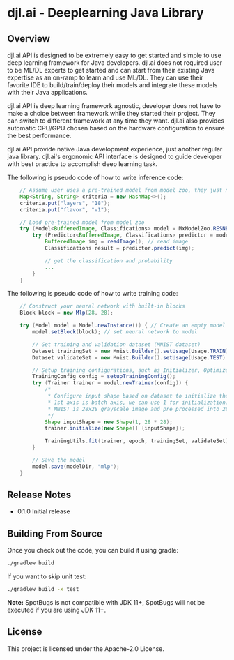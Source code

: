 djl.ai - Deeplearning Java Library
==================================

## Overview

djl.ai API is designed to be extremely easy to get started and simple to
use deep learning framework for Java developers. djl.ai does not required user to be ML/DL experts to get started
and can start from their existing Java expertise as an on-ramp to learn and use ML/DL. They can
use their favorite IDE to build/train/deploy their models and integrate these models with their
Java applications.

djl.ai API is deep learning framework agnostic, developer does not have to make a choice
between framework while they started their project. They can switch to different framework at any
time they want. djl.ai also provides automatic CPU/GPU chosen based on the hardware configuration to ensure the best performance.

djl.ai API provide native Java development experience, just another regular java library.
djl.ai's ergonomic API interface is designed to guide developer with best practice to accomplish
deep learning task.

The following is pseudo code of how to write inference code:

```java
    // Assume user uses a pre-trained model from model zoo, they just need to load it
    Map<String, String> criteria = new HashMap<>();
    criteria.put("layers", "18");
    criteria.put("flavor", "v1");

    // Load pre-trained model from model zoo
    try (Model<BufferedImage, Classifications> model = MxModelZoo.RESNET.loadModel(criteria)) {
        try (Predictor<BufferedImage, Classifications> predictor = model.newPredictor()) {
            BufferedImage img = readImage(); // read image
            Classifications result = predictor.predict(img);

            // get the classification and probability
            ...
        }
    }
```

The following is pseudo code of how to write training code:

```java
    // Construct your neural network with built-in blocks
    Block block = new Mlp(28, 28);

    try (Model model = Model.newInstance()) { // Create an empty model
        model.setBlock(block); // set neural network to model

        // Get training and validation dataset (MNIST dataset)
        Dataset trainingSet = new Mnist.Builder().setUsage(Usage.TRAIN) ... .build();
        Dataset validateSet = new Mnist.Builder().setUsage(Usage.TEST) ... .build();

        // Setup training configurations, such as Initializer, Optimizer, Loss ...
        TrainingConfig config = setupTrainingConfig();
        try (Trainer trainer = model.newTrainer(config)) {
            /*
             * Configure input shape based on dataset to initialize the trainer.
             * 1st axis is batch axis, we can use 1 for initialization.
             * MNIST is 28x28 grayscale image and pre processed into 28 * 28 NDArray.
             */
            Shape inputShape = new Shape(1, 28 * 28);
            trainer.initialize(new Shape[] {inputShape});

            TrainingUtils.fit(trainer, epoch, trainingSet, validateSet);
        }

        // Save the model
        model.save(modelDir, "mlp");
    }
```


## Release Notes
* 0.1.0 Initial release

## Building From Source

Once you check out the code, you can build it using gradle:

```sh
./gradlew build
```

If you want to skip unit test:
```sh
./gradlew build -x test
```

**Note:** SpotBugs is not compatible with JDK 11+, SpotBugs will not be executed if you are using JDK 11+.

## License

This project is licensed under the Apache-2.0 License.
